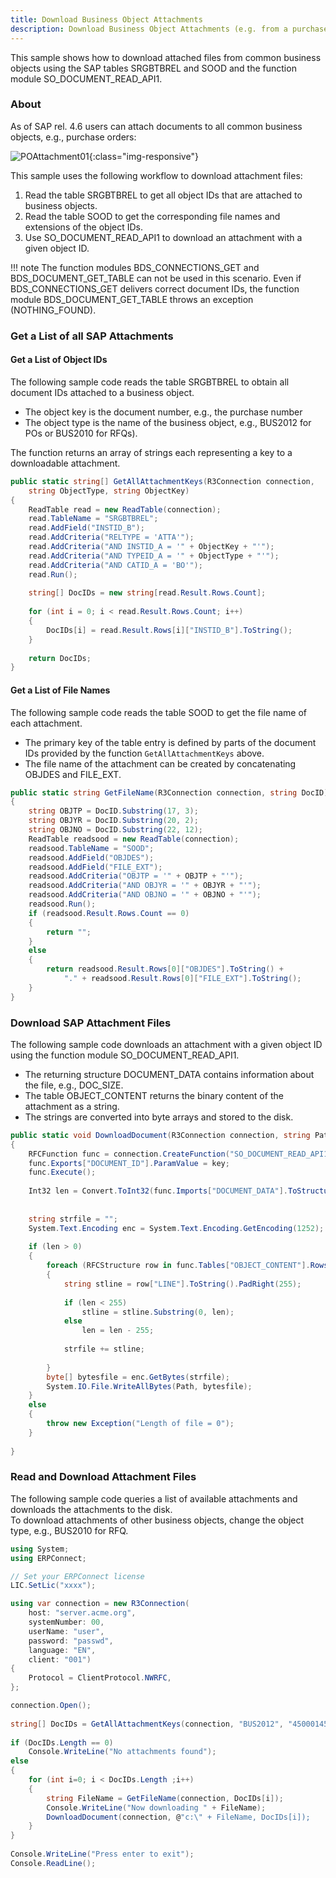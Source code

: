 ```yaml
---
title: Download Business Object Attachments
description: Download Business Object Attachments (e.g. from a purchase order)
---
```



This sample shows how to download attached files from common business objects using the SAP tables SRGBTBREL and SOOD and the function module SO_DOCUMENT_READ_API1. 

### About

As of SAP rel. 4.6 users can attach documents to all common business objects, e.g., purchase orders:

![POAttachment01]( site:assets/images/erpconnect/samples/POAttachment01.png){:class="img-responsive"}

This sample uses the following workflow to download attachment files:
1. Read the table SRGBTBREL to get all object IDs that are attached to business objects.
2. Read the table SOOD to get the corresponding file names and extensions of the object IDs.
3. Use SO_DOCUMENT_READ_API1 to download an attachment with a given object ID.

!!! note
    The function modules BDS_CONNECTIONS_GET and BDS_DOCUMENT_GET_TABLE can not be used in this scenario.
    Even if BDS_CONNECTIONS_GET delivers correct document IDs, the function module BDS_DOCUMENT_GET_TABLE throws an exception (NOTHING_FOUND).

### Get a List of all SAP Attachments

#### Get a List of Object IDs

The following sample code reads the table SRGBTBREL to obtain all document IDs attached to a business object. 

- The object key is the document number, e.g., the purchase number
- The object type is the name of the business object, e.g., BUS2012 for POs or BUS2010 for RFQs). 

The function returns an array of strings each representing a key to a downloadable attachment.

```csharp linenums="1" title="Table SRGBTBREL"
public static string[] GetAllAttachmentKeys(R3Connection connection, 
    string ObjectType, string ObjectKey)
{
    ReadTable read = new ReadTable(connection);
    read.TableName = "SRGBTBREL";
    read.AddField("INSTID_B");
    read.AddCriteria("RELTYPE = 'ATTA'");
    read.AddCriteria("AND INSTID_A = '" + ObjectKey + "'");
    read.AddCriteria("AND TYPEID_A = '" + ObjectType + "'");
    read.AddCriteria("AND CATID_A = 'BO'");
    read.Run();
  
    string[] DocIDs = new string[read.Result.Rows.Count];
  
    for (int i = 0; i < read.Result.Rows.Count; i++)
    {
        DocIDs[i] = read.Result.Rows[i]["INSTID_B"].ToString();
    }
  
    return DocIDs;
}
```

#### Get a List of File Names

The following sample code reads the table SOOD to get the file name of each attachment.

- The primary key of the table entry is defined by parts of the document IDs provided by the function `GetAllAttachmentKeys` above. 
- The file name of the attachment can be created by concatenating OBJDES and FILE_EXT.

```csharp linenums="1" title="Table SOOD"
public static string GetFileName(R3Connection connection, string DocID)
{
    string OBJTP = DocID.Substring(17, 3);
    string OBJYR = DocID.Substring(20, 2);
    string OBJNO = DocID.Substring(22, 12);
    ReadTable readsood = new ReadTable(connection);
    readsood.TableName = "SOOD";
    readsood.AddField("OBJDES");
    readsood.AddField("FILE_EXT");
    readsood.AddCriteria("OBJTP = '" + OBJTP + "'");
    readsood.AddCriteria("AND OBJYR = '" + OBJYR + "'");
    readsood.AddCriteria("AND OBJNO = '" + OBJNO + "'");
    readsood.Run();
    if (readsood.Result.Rows.Count == 0)
    {
        return "";
    }
    else
    {
        return readsood.Result.Rows[0]["OBJDES"].ToString() +
            "." + readsood.Result.Rows[0]["FILE_EXT"].ToString();
    }
}
```

### Download SAP Attachment Files

The following sample code downloads an attachment with a given object ID using the function module SO_DOCUMENT_READ_API1.

- The returning structure DOCUMENT_DATA contains information about the file, e.g., DOC_SIZE. 
- The table OBJECT_CONTENT returns the binary content of the attachment as a string. 
- The strings are converted into byte arrays and stored to the disk.

```csharp linenums="1" title="SO_DOCUMENT_READ_API1"
public static void DownloadDocument(R3Connection connection, string Path, string key)
{
    RFCFunction func = connection.CreateFunction("SO_DOCUMENT_READ_API1");
    func.Exports["DOCUMENT_ID"].ParamValue = key;
    func.Execute();
  
    Int32 len = Convert.ToInt32(func.Imports["DOCUMENT_DATA"].ToStructure()["DOC_SIZE"]);
  
  
    string strfile = "";
    System.Text.Encoding enc = System.Text.Encoding.GetEncoding(1252);
  
    if (len > 0)
    {
        foreach (RFCStructure row in func.Tables["OBJECT_CONTENT"].Rows)
        {
            string stline = row["LINE"].ToString().PadRight(255);
  
            if (len < 255)
                stline = stline.Substring(0, len);
            else
                len = len - 255;
  
            strfile += stline;
  
        }
        byte[] bytesfile = enc.GetBytes(strfile);
        System.IO.File.WriteAllBytes(Path, bytesfile);
    }
    else
    {
        throw new Exception("Length of file = 0");
    }
  
}
```

### Read and Download Attachment Files

The following sample code queries a list of available attachments and downloads the attachments to the disk.<br>
To download attachments of other business objects, change the object type, e.g., BUS2010 for RFQ.

```csharp linenums="1" title="Read and Download Attachments"
using System;
using ERPConnect;

// Set your ERPConnect license
LIC.SetLic("xxxx");

using var connection = new R3Connection(
    host: "server.acme.org",
    systemNumber: 00,
    userName: "user",
    password: "passwd",
    language: "EN",
    client: "001")
{
    Protocol = ClientProtocol.NWRFC,
};

connection.Open();
  
string[] DocIDs = GetAllAttachmentKeys(connection, "BUS2012", "4500014561");
  
if (DocIDs.Length == 0)
    Console.WriteLine("No attachments found");
else
{
    for (int i=0; i < DocIDs.Length ;i++)
    {
        string FileName = GetFileName(connection, DocIDs[i]);
        Console.WriteLine("Now downloading " + FileName);
        DownloadDocument(connection, @"c:\" + FileName, DocIDs[i]);
    }
}
  
Console.WriteLine("Press enter to exit");
Console.ReadLine();
```

